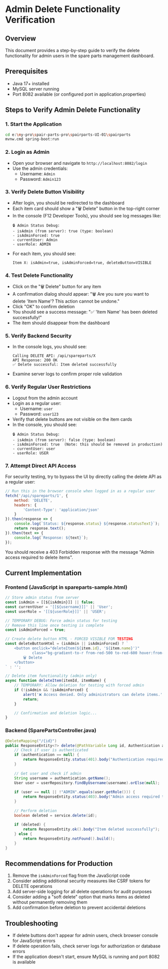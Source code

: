 # Admin Delete Functionality Verification

## Overview
This document provides a step-by-step guide to verify the delete functionality for admin users in the spare parts management dashboard.

## Prerequisites
- Java 17+ installed
- MySQL server running
- Port 8082 available (or configured port in application.properties)

## Steps to Verify Admin Delete Functionality

### 1. Start the Application
```bash
cd e:\my-pro\spair-parts-pro\spairparts-UI-01\spairparts
mvnw.cmd spring-boot:run
```

### 2. Login as Admin
- Open your browser and navigate to `http://localhost:8082/login`
- Use the admin credentials:
  - Username: `Admin`
  - Password: `Admin123`

### 3. Verify Delete Button Visibility
- After login, you should be redirected to the dashboard
- Each item card should show a "🗑️ Delete" button in the top-right corner
- In the console (F12 Developer Tools), you should see log messages like:
  ```
  🔒 Admin Status Debug:
  - isAdmin (from server): true (type: boolean)
  - isAdminForced: true
  - currentUser: Admin
  - userRole: ADMIN
  ```
- For each item, you should see:
  ```
  Item X: isAdmin=true, isAdminForced=true, deleteButton=VISIBLE
  ```

### 4. Test Delete Functionality
- Click on the "🗑️ Delete" button for any item
- A confirmation dialog should appear: "🗑️ Are you sure you want to delete 'Item Name'? This action cannot be undone."
- Click "OK" to confirm deletion
- You should see a success message: "✅ 'Item Name' has been deleted successfully!"
- The item should disappear from the dashboard

### 5. Verify Backend Security
- In the console logs, you should see:
  ```
  Calling DELETE API: /api/spareparts/X
  API Response: 200 OK
  ✅ Delete successful: Item deleted successfully
  ```
- Examine server logs to confirm proper role validation

### 6. Verify Regular User Restrictions
- Logout from the admin account
- Login as a regular user:
  - Username: `user`
  - Password: `user123`
- Verify that delete buttons are not visible on the item cards
- In the console, you should see:
  ```
  🔒 Admin Status Debug:
  - isAdmin (from server): false (type: boolean)
  - isAdminForced: true  (Note: this should be removed in production)
  - currentUser: user
  - userRole: USER
  ```

### 7. Attempt Direct API Access
For security testing, try to bypass the UI by directly calling the delete API as a regular user:
```javascript
// Run this in the browser console when logged in as a regular user
fetch('/api/spareparts/1', {
    method: 'DELETE',
    headers: {
        'Content-Type': 'application/json'
    }
}).then(response => {
    console.log(`Status: ${response.status} ${response.statusText}`);
    return response.text();
}).then(text => {
    console.log(`Response: ${text}`);
});
```
You should receive a 403 Forbidden response with the message "Admin access required to delete items".

## Current Implementation

### Frontend (JavaScript in spareparts-sample.html)
```javascript
// Store admin status from server
const isAdmin = [[${isAdmin}]] || false;
const currentUser = '[[${username}]]' || 'User';
const userRole = '[[${userRole}]]' || 'USER';

// TEMPORARY DEBUG: Force admin status for testing
// Remove this line once testing is complete
const isAdminForced = true;

// Create delete button HTML - FORCED VISIBLE FOR TESTING
const deleteButtonHtml = (isAdmin || isAdminForced) ? `
    <button onclick="deleteItem(${item.id}, '${item.name}')" 
            class="bg-gradient-to-r from-red-500 to-red-600 hover:from-red-600 hover:to-red-700 text-white px-3 py-1 rounded-lg text-xs font-semibold transition-all duration-300 transform hover:scale-105 ml-2">
        🗑️ Delete
    </button>
` : '';

// Delete item functionality (admin only)
async function deleteItem(itemId, itemName) {
    // TEMPORARY: Allow deletion for testing with forced admin
    if (!isAdmin && !isAdminForced) {
        alert('❌ Access denied. Only administrators can delete items.');
        return;
    }

    // Confirmation and deletion logic...
}
```

### Backend (SparePartsController.java)
```java
@DeleteMapping("/{id}")
public ResponseEntity<?> delete(@PathVariable Long id, Authentication authentication) {
    // Check if user is authenticated
    if (authentication == null) {
        return ResponseEntity.status(401).body("Authentication required");
    }
    
    // Get user and check if admin
    String username = authentication.getName();
    User user = userRepository.findByUsername(username).orElse(null);
    
    if (user == null || !"ADMIN".equals(user.getRole())) {
        return ResponseEntity.status(403).body("Admin access required to delete items");
    }
    
    // Perform deletion
    boolean deleted = service.delete(id);
    
    if (deleted) {
        return ResponseEntity.ok().body("Item deleted successfully");
    } else {
        return ResponseEntity.notFound().build();
    }
}
```

## Recommendations for Production
1. Remove the `isAdminForced` flag from the JavaScript code
2. Consider adding additional security measures like CSRF tokens for DELETE operations
3. Add server-side logging for all delete operations for audit purposes
4. Consider adding a "soft delete" option that marks items as deleted without permanently removing them
5. Add confirmation before deletion to prevent accidental deletions

## Troubleshooting
- If delete buttons don't appear for admin users, check browser console for JavaScript errors
- If delete operation fails, check server logs for authorization or database errors
- If the application doesn't start, ensure MySQL is running and port 8082 is available
